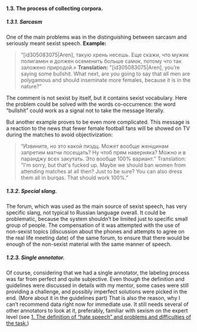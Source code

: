 #### 1.3. The process of collecting corpora.

##### 1.3.1. Sarcasm

One of the main problems was in the distinguishing between sarcasm and seriously meant sexist speech.
**Example:** 
> “[id305083075|Aren], такую хрень несешь. Еще скажи, что мужик полигамен и должен осеменить больше самок, потому что так заложено природой.» 
**Translation:** 
> "[id305083075|Aren], you’re saying some bullshit. What next, are you going to say that all men are polygamous and should inseminate more females, because it is in the nature?” 

The comment is not sexist by itself, but it contains sexist vocabulary. Here the problem could be solved with the words co-occurrence: the word “bullshit” could work as a signal not to take the message literally.  

But another example proves to be even more complicated. This message is a reaction to the news that fewer female football fans will be showed on TV during the matches to avoid objectivization:
> “Извините, но это какой пиздц. Может вообще женщинам запретим матчи посещать? Ну чтоб прям наверняка? Можно и в паранджу всех закутать. Это вообще 100% вариант.”
Translation: 
> "I'm sorry, but that's fucked up. Maybe we should ban women from attending matches at all then? Just to be sure? You can also dress them all in burqas. That should work 100%.”

##### 1.3.2. Special slang.

The forum, which was used as the main source of sexist speech, has very specific slang, not typical to Russian language overall. It could be problematic, because the system shouldn’t be limited just to specific small group of people. The compensation of it was attempted with the use of non-sexist topics (discussion about the phones and attempts to agree on the real life meeting date) of the same forum, to ensure that there would be enough of the non-sexist material with the same manner of speech. 

##### 1.2.3. Single annotator.

Of course, considering that we had a single annotator, the labeling process was far from perfect and quite subjective. Even though the definition and guidelines were discussed in details with my mentor, some cases were still providing a challenge, and possibly imperfect solutions were picked in the end. (More about it in the guidelines part)
That is also the reason, why I can’t recommend data right now for immediate use. It still needs several of other annotators to look at it, preferably, familiar with sexism on the expert level (see  [1. The definition of “hate speech” and problems and difficulties of the task.](https://github.com/ansable/sexism_detection_in_russian/blob/master/hate_speech_theory.md))
